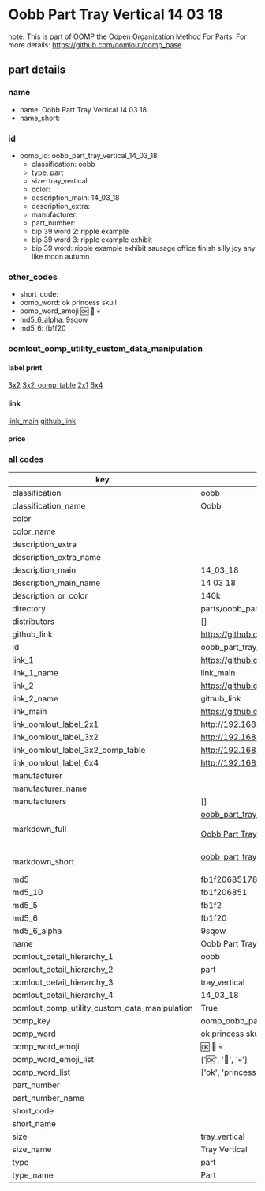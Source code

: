 # Oobb Part Tray Vertical 14 03 18  

note: This is part of OOMP the Oopen Organization Method For Parts. For more details: https://github.com/oomlout/oomp_base

##  part details





### name
* name: Oobb Part Tray Vertical 14 03 18
* name_short: 
### id
* oomp_id: oobb_part_tray_vertical_14_03_18
  * classification: oobb
  * type: part
  * size: tray_vertical
  * color: 
  * description_main: 14_03_18
  * description_extra: 
  * manufacturer: 
  * part_number: 
  * bip 39 word 2: ripple example
  * bip 39 word 3: ripple example exhibit
  * bip 39 word: ripple example exhibit sausage office finish silly joy any like moon autumn

### other_codes
* short_code: 
* oomp_word: ok princess skull
* oomp_word_emoji :ok: :princess: :skull:
* md5_6_alpha: 9sqow
* md5_6: fb1f20






### oomlout_oomp_utility_custom_data_manipulation
#### label print
[3x2](http://192.168.1.245:1112/?label=oomp%209sqow)
[3x2_oomp_table](http://192.168.1.107:1112/?label=oomp%209sqow)
[2x1](http://192.168.1.242:1112/?label=oomp%209sqow)
[6x4](http://192.168.1.55:1112/?label=oomp%209sqow)    

#### link

[link_main](https://github.com/oomlout/oomlout_oomp_current_version_messy/tree/main/parts/oobb_part_tray_vertical_14_03_18) [github_link](https://github.com/oomlout/oomlout_oomp_part_src/tree/main/parts/oobb_part_tray_vertical_14_03_18)                             

#### price







### all codes 
| key | value |  
| --- | --- |  
| classification | oobb |  
| classification_name | Oobb |  
| color |  |  
| color_name |  |  
| description_extra |  |  
| description_extra_name |  |  
| description_main | 14_03_18 |  
| description_main_name | 14 03 18 |  
| description_or_color | 140k |  
| directory | parts/oobb_part_tray_vertical_14_03_18 |  
| distributors | [] |  
| github_link | https://github.com/oomlout/oomlout_oomp_part_src/tree/main/parts/oobb_part_tray_vertical_14_03_18 |  
| id | oobb_part_tray_vertical_14_03_18 |  
| link_1 | https://github.com/oomlout/oomlout_oomp_current_version_messy/tree/main/parts/oobb_part_tray_vertical_14_03_18 |  
| link_1_name | link_main |  
| link_2 | https://github.com/oomlout/oomlout_oomp_part_src/tree/main/parts/oobb_part_tray_vertical_14_03_18 |  
| link_2_name | github_link |  
| link_main | https://github.com/oomlout/oomlout_oomp_current_version_messy/tree/main/parts/oobb_part_tray_vertical_14_03_18 |  
| link_oomlout_label_2x1 | http://192.168.1.242:1112/?label=oomp%209sqow |  
| link_oomlout_label_3x2 | http://192.168.1.245:1112/?label=oomp%209sqow |  
| link_oomlout_label_3x2_oomp_table | http://192.168.1.107:1112/?label=oomp%209sqow |  
| link_oomlout_label_6x4 | http://192.168.1.55:1112/?label=oomp%209sqow |  
| manufacturer |  |  
| manufacturer_name |  |  
| manufacturers | [] |  
| markdown_full | [oobb_part_tray_vertical_14_03_18](https://github.com/oomlout/oomlout_oomp_current_version_messy/tree/main/parts/oobb_part_tray_vertical_14_03_18)<br>[](https://github.com/oomlout/oomlout_oomp_current_version_messy/tree/main/parts/oobb_part_tray_vertical_14_03_18)<br>[Oobb Part Tray Vertical 14 03 18](https://github.com/oomlout/oomlout_oomp_current_version_messy/tree/main/parts/oobb_part_tray_vertical_14_03_18)<br><br> |  
| markdown_short | [oobb_part_tray_vertical_14_03_18](https://github.com/oomlout/oomlout_oomp_current_version_messy/tree/main/parts/oobb_part_tray_vertical_14_03_18)<br><br> |  
| md5 | fb1f2068517899155c4ccbfa9f139dd2 |  
| md5_10 | fb1f206851 |  
| md5_5 | fb1f2 |  
| md5_6 | fb1f20 |  
| md5_6_alpha | 9sqow |  
| name | Oobb Part Tray Vertical 14 03 18 |  
| oomlout_detail_hierarchy_1 | oobb |  
| oomlout_detail_hierarchy_2 | part |  
| oomlout_detail_hierarchy_3 | tray_vertical |  
| oomlout_detail_hierarchy_4 | 14_03_18 |  
| oomlout_oomp_utility_custom_data_manipulation | True |  
| oomp_key | oomp_oobb_part_tray_vertical_14_03_18 |  
| oomp_word | ok princess skull |  
| oomp_word_emoji | :ok: :princess: :skull: |  
| oomp_word_emoji_list | [':ok:', ':princess:', ':skull:'] |  
| oomp_word_list | ['ok', 'princess', 'skull'] |  
| part_number |  |  
| part_number_name |  |  
| short_code |  |  
| short_name |  |  
| size | tray_vertical |  
| size_name | Tray Vertical |  
| type | part |  
| type_name | Part |  
